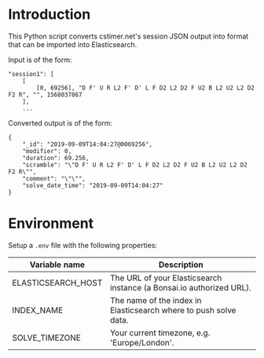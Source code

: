 # Introduction
This Python script converts cstimer.net's session JSON output into format that can be imported into Elasticsearch.

Input is of the form:
```
"session1": [
    [
        [0, 69256], "D F' U R L2 F' D' L F D2 L2 D2 F U2 B L2 U2 L2 D2 F2 R", "", 1568037867
    ],
    ...
```

Converted output is of the form:
```
{
    "_id": "2019-09-09T14:04:27@0069256",
    "modifier": 0,
    "duration": 69.256,
    "scramble": "\"D F' U R L2 F' D' L F D2 L2 D2 F U2 B L2 U2 L2 D2 F2 R\"",
    "comment": "\"\"",
    "solve_date_time": "2019-09-09T14:04:27"
}
```

# Environment
Setup a `.env` file with the following properties:

Variable name       | Description
--------------------|-----------------
ELASTICSEARCH_HOST  | The URL of your Elasticsearch instance (a Bonsai.io authorized URL).
INDEX_NAME          | The name of the index in Elasticsearch where to push solve data.
SOLVE_TIMEZONE      | Your current timezone, e.g. 'Europe/London'.
